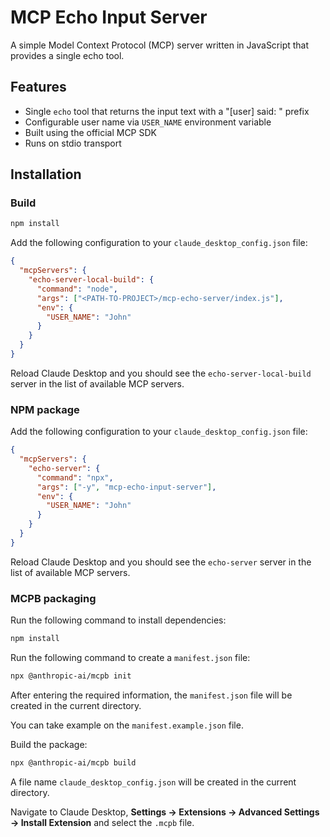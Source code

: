 # MCP Echo Input Server

A simple Model Context Protocol (MCP) server written in JavaScript that provides a single echo tool.

## Features

- Single `echo` tool that returns the input text with a "[user] said: " prefix
- Configurable user name via `USER_NAME` environment variable
- Built using the official MCP SDK
- Runs on stdio transport

## Installation

### Build

```bash
npm install
```

Add the following configuration to your `claude_desktop_config.json` file:

```json
{
  "mcpServers": {
    "echo-server-local-build": {
      "command": "node",
      "args": ["<PATH-TO-PROJECT>/mcp-echo-server/index.js"],
      "env": {
        "USER_NAME": "John"
      }
    }
  }
}

```

Reload Claude Desktop and you should see the `echo-server-local-build` server in the list of available MCP servers.

### NPM package

Add the following configuration to your `claude_desktop_config.json` file:

```json
{
  "mcpServers": {
    "echo-server": {
      "command": "npx",
      "args": ["-y", "mcp-echo-input-server"],
      "env": {
        "USER_NAME": "John"
      }
    }
  }
}
```

Reload Claude Desktop and you should see the `echo-server` server in the list of available MCP servers.

### MCPB packaging

Run the following command to install dependencies:

```bash
npm install
```

Run the following command to create a `manifest.json` file:

```bash
npx @anthropic-ai/mcpb init
```

After entering the required information, the `manifest.json` file will be created in the current directory.

You can take example on the `manifest.example.json` file.

Build the package:

```bash
npx @anthropic-ai/mcpb build
```

A file name `claude_desktop_config.json` will be created in the current directory.

Navigate to Claude Desktop, **Settings -> Extensions -> Advanced Settings -> Install Extension** and select the `.mcpb` file.
